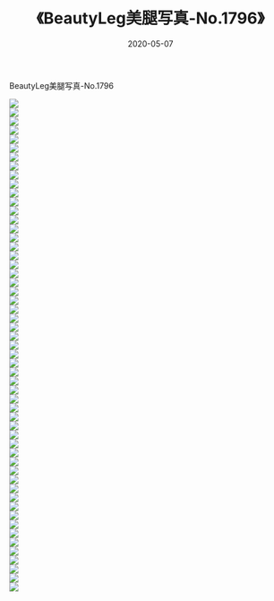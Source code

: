 ﻿---
layout: post
title:  《BeautyLeg美腿写真-No.1796》
date:   2020-05-07
img: http://img.660000.xyz/Sharelink/网络美图/2020/BeautyLeg美腿写真-No.1796/000.jpg
categories: [美女, 清纯, 唯美]
---

BeautyLeg美腿写真-No.1796

  ![](http://img.660000.xyz/Sharelink/网络美图/2020/BeautyLeg美腿写真-No.1796/001.jpg) <br> ![](http://img.660000.xyz/Sharelink/网络美图/2020/BeautyLeg美腿写真-No.1796/002.jpg) <br> ![](http://img.660000.xyz/Sharelink/网络美图/2020/BeautyLeg美腿写真-No.1796/003.jpg) <br> ![](http://img.660000.xyz/Sharelink/网络美图/2020/BeautyLeg美腿写真-No.1796/004.jpg) <br> ![](http://img.660000.xyz/Sharelink/网络美图/2020/BeautyLeg美腿写真-No.1796/005.jpg) <br> ![](http://img.660000.xyz/Sharelink/网络美图/2020/BeautyLeg美腿写真-No.1796/006.jpg) <br> ![](http://img.660000.xyz/Sharelink/网络美图/2020/BeautyLeg美腿写真-No.1796/007.jpg) <br> ![](http://img.660000.xyz/Sharelink/网络美图/2020/BeautyLeg美腿写真-No.1796/008.jpg) <br> ![](http://img.660000.xyz/Sharelink/网络美图/2020/BeautyLeg美腿写真-No.1796/009.jpg) <br> ![](http://img.660000.xyz/Sharelink/网络美图/2020/BeautyLeg美腿写真-No.1796/010.jpg) <br> ![](http://img.660000.xyz/Sharelink/网络美图/2020/BeautyLeg美腿写真-No.1796/011.jpg) <br> ![](http://img.660000.xyz/Sharelink/网络美图/2020/BeautyLeg美腿写真-No.1796/012.jpg) <br> ![](http://img.660000.xyz/Sharelink/网络美图/2020/BeautyLeg美腿写真-No.1796/013.jpg) <br> ![](http://img.660000.xyz/Sharelink/网络美图/2020/BeautyLeg美腿写真-No.1796/014.jpg) <br> ![](http://img.660000.xyz/Sharelink/网络美图/2020/BeautyLeg美腿写真-No.1796/015.jpg) <br> ![](http://img.660000.xyz/Sharelink/网络美图/2020/BeautyLeg美腿写真-No.1796/016.jpg) <br> ![](http://img.660000.xyz/Sharelink/网络美图/2020/BeautyLeg美腿写真-No.1796/017.jpg) <br> ![](http://img.660000.xyz/Sharelink/网络美图/2020/BeautyLeg美腿写真-No.1796/018.jpg) <br> ![](http://img.660000.xyz/Sharelink/网络美图/2020/BeautyLeg美腿写真-No.1796/019.jpg) <br> ![](http://img.660000.xyz/Sharelink/网络美图/2020/BeautyLeg美腿写真-No.1796/020.jpg) <br> ![](http://img.660000.xyz/Sharelink/网络美图/2020/BeautyLeg美腿写真-No.1796/021.jpg) <br> ![](http://img.660000.xyz/Sharelink/网络美图/2020/BeautyLeg美腿写真-No.1796/022.jpg) <br> ![](http://img.660000.xyz/Sharelink/网络美图/2020/BeautyLeg美腿写真-No.1796/023.jpg) <br> ![](http://img.660000.xyz/Sharelink/网络美图/2020/BeautyLeg美腿写真-No.1796/024.jpg) <br> ![](http://img.660000.xyz/Sharelink/网络美图/2020/BeautyLeg美腿写真-No.1796/025.jpg) <br> ![](http://img.660000.xyz/Sharelink/网络美图/2020/BeautyLeg美腿写真-No.1796/026.jpg) <br> ![](http://img.660000.xyz/Sharelink/网络美图/2020/BeautyLeg美腿写真-No.1796/027.jpg) <br> ![](http://img.660000.xyz/Sharelink/网络美图/2020/BeautyLeg美腿写真-No.1796/028.jpg) <br> ![](http://img.660000.xyz/Sharelink/网络美图/2020/BeautyLeg美腿写真-No.1796/029.jpg) <br> ![](http://img.660000.xyz/Sharelink/网络美图/2020/BeautyLeg美腿写真-No.1796/030.jpg) <br> ![](http://img.660000.xyz/Sharelink/网络美图/2020/BeautyLeg美腿写真-No.1796/031.jpg) <br> ![](http://img.660000.xyz/Sharelink/网络美图/2020/BeautyLeg美腿写真-No.1796/032.jpg) <br> ![](http://img.660000.xyz/Sharelink/网络美图/2020/BeautyLeg美腿写真-No.1796/033.jpg) <br> ![](http://img.660000.xyz/Sharelink/网络美图/2020/BeautyLeg美腿写真-No.1796/034.jpg) <br> ![](http://img.660000.xyz/Sharelink/网络美图/2020/BeautyLeg美腿写真-No.1796/035.jpg) <br> ![](http://img.660000.xyz/Sharelink/网络美图/2020/BeautyLeg美腿写真-No.1796/036.jpg) <br> ![](http://img.660000.xyz/Sharelink/网络美图/2020/BeautyLeg美腿写真-No.1796/037.jpg) <br> ![](http://img.660000.xyz/Sharelink/网络美图/2020/BeautyLeg美腿写真-No.1796/038.jpg) <br> ![](http://img.660000.xyz/Sharelink/网络美图/2020/BeautyLeg美腿写真-No.1796/039.jpg) <br> ![](http://img.660000.xyz/Sharelink/网络美图/2020/BeautyLeg美腿写真-No.1796/040.jpg) <br> ![](http://img.660000.xyz/Sharelink/网络美图/2020/BeautyLeg美腿写真-No.1796/041.jpg) <br> ![](http://img.660000.xyz/Sharelink/网络美图/2020/BeautyLeg美腿写真-No.1796/042.jpg) <br> ![](http://img.660000.xyz/Sharelink/网络美图/2020/BeautyLeg美腿写真-No.1796/043.jpg) <br> ![](http://img.660000.xyz/Sharelink/网络美图/2020/BeautyLeg美腿写真-No.1796/044.jpg) <br> ![](http://img.660000.xyz/Sharelink/网络美图/2020/BeautyLeg美腿写真-No.1796/045.jpg) <br> ![](http://img.660000.xyz/Sharelink/网络美图/2020/BeautyLeg美腿写真-No.1796/046.jpg) <br> ![](http://img.660000.xyz/Sharelink/网络美图/2020/BeautyLeg美腿写真-No.1796/047.jpg) <br> ![](http://img.660000.xyz/Sharelink/网络美图/2020/BeautyLeg美腿写真-No.1796/048.jpg) <br> ![](http://img.660000.xyz/Sharelink/网络美图/2020/BeautyLeg美腿写真-No.1796/049.jpg) <br> ![](http://img.660000.xyz/Sharelink/网络美图/2020/BeautyLeg美腿写真-No.1796/050.jpg) <br> ![](http://img.660000.xyz/Sharelink/网络美图/2020/BeautyLeg美腿写真-No.1796/051.jpg) <br> ![](http://img.660000.xyz/Sharelink/网络美图/2020/BeautyLeg美腿写真-No.1796/052.jpg) <br> ![](http://img.660000.xyz/Sharelink/网络美图/2020/BeautyLeg美腿写真-No.1796/053.jpg) <br> ![](http://img.660000.xyz/Sharelink/网络美图/2020/BeautyLeg美腿写真-No.1796/054.jpg) <br> ![](http://img.660000.xyz/Sharelink/网络美图/2020/BeautyLeg美腿写真-No.1796/055.jpg) <br>